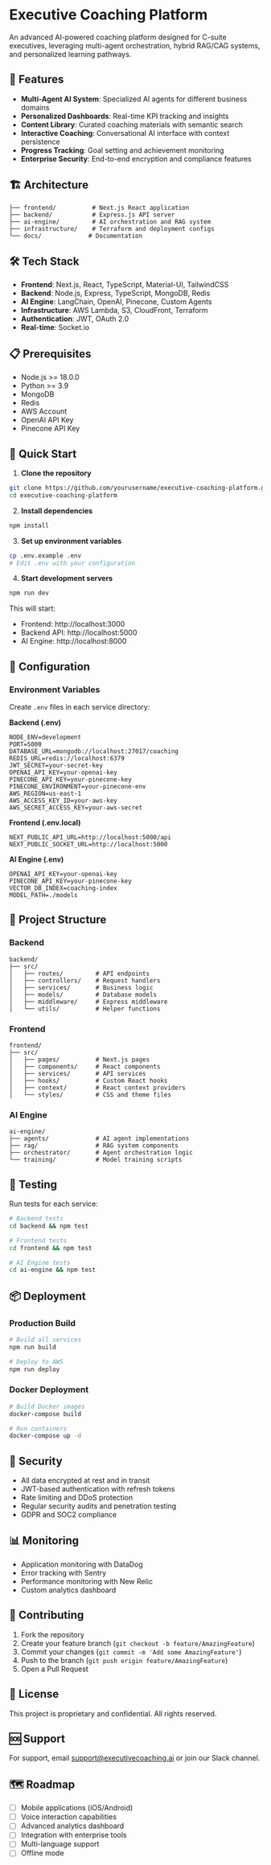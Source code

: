 # Executive Coaching Platform

An advanced AI-powered coaching platform designed for C-suite executives, leveraging multi-agent orchestration, hybrid RAG/CAG systems, and personalized learning pathways.

## 🚀 Features

- **Multi-Agent AI System**: Specialized AI agents for different business domains
- **Personalized Dashboards**: Real-time KPI tracking and insights
- **Content Library**: Curated coaching materials with semantic search
- **Interactive Coaching**: Conversational AI interface with context persistence
- **Progress Tracking**: Goal setting and achievement monitoring
- **Enterprise Security**: End-to-end encryption and compliance features

## 🏗️ Architecture

```
├── frontend/          # Next.js React application
├── backend/           # Express.js API server
├── ai-engine/         # AI orchestration and RAG system
├── infrastructure/    # Terraform and deployment configs
└── docs/             # Documentation
```

## 🛠️ Tech Stack

- **Frontend**: Next.js, React, TypeScript, Material-UI, TailwindCSS
- **Backend**: Node.js, Express, TypeScript, MongoDB, Redis
- **AI Engine**: LangChain, OpenAI, Pinecone, Custom Agents
- **Infrastructure**: AWS Lambda, S3, CloudFront, Terraform
- **Authentication**: JWT, OAuth 2.0
- **Real-time**: Socket.io

## 📋 Prerequisites

- Node.js >= 18.0.0
- Python >= 3.9
- MongoDB
- Redis
- AWS Account
- OpenAI API Key
- Pinecone API Key

## 🚀 Quick Start

1. **Clone the repository**
```bash
git clone https://github.com/yourusername/executive-coaching-platform.git
cd executive-coaching-platform
```

2. **Install dependencies**
```bash
npm install
```

3. **Set up environment variables**
```bash
cp .env.example .env
# Edit .env with your configuration
```

4. **Start development servers**
```bash
npm run dev
```

This will start:
- Frontend: http://localhost:3000
- Backend API: http://localhost:5000
- AI Engine: http://localhost:8000

## 🔧 Configuration

### Environment Variables

Create `.env` files in each service directory:

**Backend (.env)**
```
NODE_ENV=development
PORT=5000
DATABASE_URL=mongodb://localhost:27017/coaching
REDIS_URL=redis://localhost:6379
JWT_SECRET=your-secret-key
OPENAI_API_KEY=your-openai-key
PINECONE_API_KEY=your-pinecone-key
PINECONE_ENVIRONMENT=your-pinecone-env
AWS_REGION=us-east-1
AWS_ACCESS_KEY_ID=your-aws-key
AWS_SECRET_ACCESS_KEY=your-aws-secret
```

**Frontend (.env.local)**
```
NEXT_PUBLIC_API_URL=http://localhost:5000/api
NEXT_PUBLIC_SOCKET_URL=http://localhost:5000
```

**AI Engine (.env)**
```
OPENAI_API_KEY=your-openai-key
PINECONE_API_KEY=your-pinecone-key
VECTOR_DB_INDEX=coaching-index
MODEL_PATH=./models
```

## 📁 Project Structure

### Backend
```
backend/
├── src/
│   ├── routes/         # API endpoints
│   ├── controllers/    # Request handlers
│   ├── services/       # Business logic
│   ├── models/         # Database models
│   ├── middleware/     # Express middleware
│   └── utils/          # Helper functions
```

### Frontend
```
frontend/
├── src/
│   ├── pages/          # Next.js pages
│   ├── components/     # React components
│   ├── services/       # API services
│   ├── hooks/          # Custom React hooks
│   ├── context/        # React context providers
│   └── styles/         # CSS and theme files
```

### AI Engine
```
ai-engine/
├── agents/             # AI agent implementations
├── rag/                # RAG system components
├── orchestrator/       # Agent orchestration logic
└── training/           # Model training scripts
```

## 🧪 Testing

Run tests for each service:

```bash
# Backend tests
cd backend && npm test

# Frontend tests
cd frontend && npm test

# AI Engine tests
cd ai-engine && npm test
```

## 📦 Deployment

### Production Build

```bash
# Build all services
npm run build

# Deploy to AWS
npm run deploy
```

### Docker Deployment

```bash
# Build Docker images
docker-compose build

# Run containers
docker-compose up -d
```

## 🔐 Security

- All data encrypted at rest and in transit
- JWT-based authentication with refresh tokens
- Rate limiting and DDoS protection
- Regular security audits and penetration testing
- GDPR and SOC2 compliance

## 📊 Monitoring

- Application monitoring with DataDog
- Error tracking with Sentry
- Performance monitoring with New Relic
- Custom analytics dashboard

## 🤝 Contributing

1. Fork the repository
2. Create your feature branch (`git checkout -b feature/AmazingFeature`)
3. Commit your changes (`git commit -m 'Add some AmazingFeature'`)
4. Push to the branch (`git push origin feature/AmazingFeature`)
5. Open a Pull Request

## 📄 License

This project is proprietary and confidential. All rights reserved.

## 🆘 Support

For support, email support@executivecoaching.ai or join our Slack channel.

## 🗺️ Roadmap

- [ ] Mobile applications (iOS/Android)
- [ ] Voice interaction capabilities
- [ ] Advanced analytics dashboard
- [ ] Integration with enterprise tools
- [ ] Multi-language support
- [ ] Offline mode 